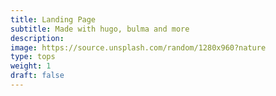 ```yaml
---
title: Landing Page
subtitle: Made with hugo, bulma and more
description: 
image: https://source.unsplash.com/random/1280x960?nature
type: tops
weight: 1
draft: false
---
```

